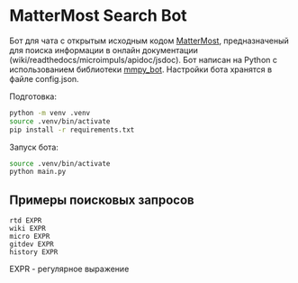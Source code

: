 # MatterMost Search Bot
Бот для чата с открытым исходным кодом [MatterMost](https://docs.mattermost.com), предназначеный
для поиска информации в онлайн документации (wiki/readthedocs/microimpuls/apidoc/jsdoc).
Бот написан на Python c использованием библиотеки [mmpy_bot](https://mmpy-bot.readthedocs.io/en/latest/).
Настройки бота хранятся в файле config.json.

Подготовка:
```bash
python -m venv .venv
source .venv/bin/activate
pip install -r requirements.txt
```

Запуск бота:
```bash
source .venv/bin/activate
python main.py
```

## Примеры поисковых запросов
```
rtd EXPR
wiki EXPR
micro EXPR
gitdev EXPR
history EXPR
```

EXPR - регулярное выражение
